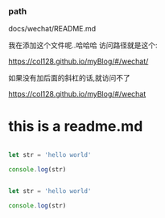 
### path 

docs/wechat/README.md

我在添加这个文件呢..哈哈哈
访问路径就是这个:

https://col128.github.io/myBlog/#/wechat/


如果没有加后面的斜杠的话,就访问不了

https://col128.github.io/myBlog/#/wechat


# this is a readme.md
``` javascript

let str = 'hello world'

console.log(str)

```

``` javascript

let str = 'hello world'

console.log(str)

```
